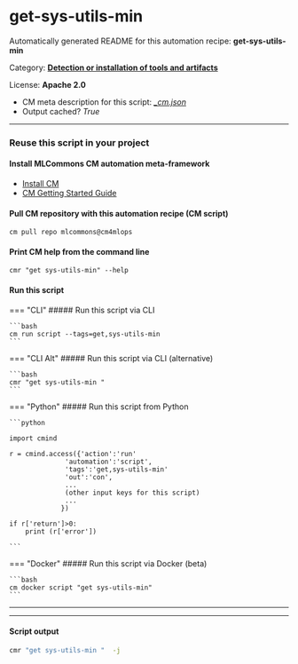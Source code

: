 # get-sys-utils-min
Automatically generated README for this automation recipe: **get-sys-utils-min**

Category: **[Detection or installation of tools and artifacts](..)**

License: **Apache 2.0**


* CM meta description for this script: *[_cm.json](https://github.com/mlcommons/cm4mlops/tree/main/script/get-sys-utils-min/_cm.json)*
* Output cached? *True*

---
### Reuse this script in your project

#### Install MLCommons CM automation meta-framework

* [Install CM](https://docs.mlcommons.org/ck/install)
* [CM Getting Started Guide](https://docs.mlcommons.org/ck/getting-started/)

#### Pull CM repository with this automation recipe (CM script)

```cm pull repo mlcommons@cm4mlops```

#### Print CM help from the command line

````cmr "get sys-utils-min" --help````

#### Run this script

=== "CLI"
    ##### Run this script via CLI

    ```bash
    cm run script --tags=get,sys-utils-min 
    ```
=== "CLI Alt"
    ##### Run this script via CLI (alternative)


    ```bash
    cmr "get sys-utils-min " 
    ```

=== "Python"
    ##### Run this script from Python


    ```python

    import cmind

    r = cmind.access({'action':'run'
                  'automation':'script',
                  'tags':'get,sys-utils-min'
                  'out':'con',
                  ...
                  (other input keys for this script)
                  ...
                 })

    if r['return']>0:
        print (r['error'])

    ```


=== "Docker"
    ##### Run this script via Docker (beta)

    ```bash
    cm docker script "get sys-utils-min" 
    ```
___


___
#### Script output
```bash
cmr "get sys-utils-min "  -j
```